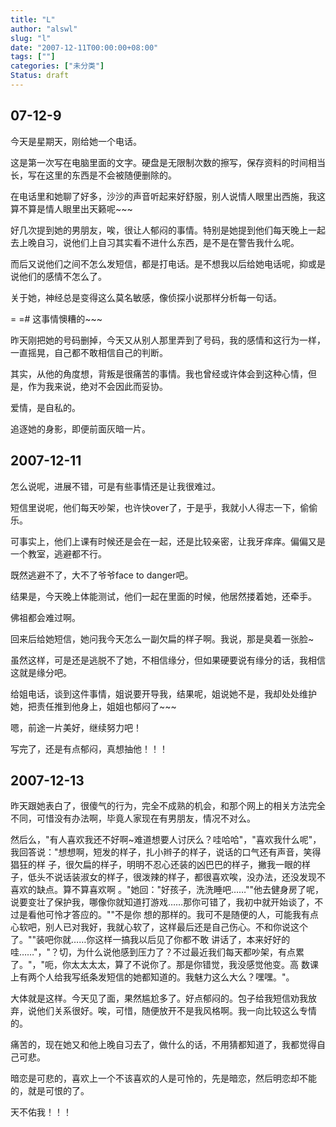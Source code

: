 ```yaml
---
title: "L"
author: "alswl"
slug: "l"
date: "2007-12-11T00:00:00+08:00"
tags: [""]
categories: ["未分类"]
Status: draft
---
```


## 07-12-9

今天是星期天，刚给她一个电话。

这是第一次写在电脑里面的文字。硬盘是无限制次数的擦写，保存资料的时间相当长，写在这里的东西是不会被随便删除的。

在电话里和她聊了好多，沙沙的声音听起来好舒服，别人说情人眼里出西施，我这算不算是情人眼里出天籁呢~~~

好几次提到她的男朋友，唉，很让人郁闷的事情。特别是她提到他们每天晚上一起去上晚自习，说他们上自习其实看不进什么东西，是不是在警告我什么呢。

而后又说他们之间不怎么发短信，都是打电话。是不想我以后给她电话呢，抑或是说他们的感情不怎么了。

关于她，神经总是变得这么莫名敏感，像侦探小说那样分析每一句话。

= =# 这事情懊糟的~~~

昨天刚把她的号码删掉，今天又从别人那里弄到了号码，我的感情和这行为一样，一直摇晃，自己都不敢相信自己的判断。

其实，从他的角度想，背叛是很痛苦的事情。我也曾经或许体会到这种心情，但是，作为我来说，绝对不会因此而妥协。

爱情，是自私的。

追逐她的身影，即便前面灰暗一片。

## 2007-12-11

怎么说呢，进展不错，可是有些事情还是让我很难过。

短信里说呢，他们每天吵架，也许快over了，于是乎，我就小人得志一下，偷偷乐。

可事实上，他们上课有时候还是会在一起，还是比较亲密，让我牙痒痒。偏偏又是一个教室，逃避都不行。

既然逃避不了，大不了爷爷face to danger吧。

结果是，今天晚上体能测试，他们一起在里面的时候，他居然搂着她，还牵手。

佛祖都会难过啊。

回来后给她短信，她问我今天怎么一副欠扁的样子啊。我说，那是臭着一张脸~

虽然这样，可是还是逃脱不了她，不相信缘分，但如果硬要说有缘分的话，我相信这就是缘分吧。

给姐电话，谈到这件事情，姐说要开导我，结果呢，姐说她不是，我却处处维护她，把责任推到他身上，姐姐也郁闷了~~~

嗯，前途一片美好，继续努力吧！

写完了，还是有点郁闷，真想抽他！！！

## 2007-12-13

昨天跟她表白了，很傻气的行为，完全不成熟的机会，和那个网上的相关方法完全不同，可惜没有办法啊，毕竟人家现在有男朋友，情况不对么。

然后么，"有人喜欢我还不好啊~难道想要人讨厌么？哇哈哈"，"喜欢我什么呢"，我回答说："想想啊，短发的样子，扎小辫子的样子，说话的口气还有声音，笑得猖狂的样
子，很欠扁的样子，明明不忍心还装的凶巴巴的样子，撇我一眼的样子，低头不说话装淑女的样子，很泼辣的样子，都很喜欢唉，没办法，还没发现不喜欢的缺点。算不算喜欢啊
。"她回："好孩子，洗洗睡吧……""他去健身房了呢，说要变壮了保护我，哪像你就知道打游戏……那你可错了，我初中就开始谈了，不过是看他可怜才答应的。""不是你
想的那样的。我可不是随便的人，可能我有点心软吧，别人已对我好，我就心软了，这样最后还是自己伤心。不和你说这个了。""装吧你就……你这样一搞我以后见了你都不敢
讲话了，本来好好的哇……"，"？切，为什么说他感到压力了？不过最近我们每天都吵架，有点累了。"，"呃，你太太太太，算了不说你了。那是你错觉，我没感觉他变。高
数课上有两个人给我写纸条发短信的她都知道的。我魅力这么大么？嘿嘿。"。

大体就是这样。今天见了面，果然尴尬多了。好点郁闷的。包子给我短信劝我放弃，说他们关系很好。唉，可惜，随便放开不是我风格啊。我一向比较这么专情的。

痛苦的，现在她又和他上晚自习去了，做什么的话，不用猜都知道了，我都觉得自己可悲。

暗恋是可悲的，喜欢上一个不该喜欢的人是可怜的，先是暗恋，然后明恋却不能的，就是可恨的了。

天不佑我！！！

